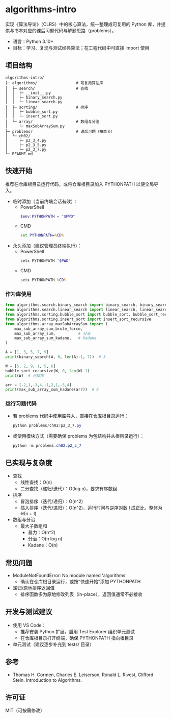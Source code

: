 # algorithms-intro

实现《算法导论》（CLRS）中的核心算法，统一整理成可复用的 Python 库，并提供与书本对应的课后习题代码与解题思路（problems）。

- 语言：Python 3.10+
- 目标：学习、复现与测试经典算法；在工程代码中可直接 import 使用

## 项目结构

```
algorithms-intro/
├─ algorithms/                 # 可复用算法库
│  ├─ search/                  # 查找
│  │  ├─ __init__.py
│  │  ├─ binary_search.py
│  │  └─ linear_search.py
│  ├─ sorting/                 # 排序
│  │  ├─ bubble_sort.py
│  │  └─ insert_sort.py
│  └─ array/                   # 数组与分治
│     └─ maxSubArraySum.py
├─ problems/                   # 课后习题（按章节）
│  └─ ch02/
│     ├─ p2_3_4.py
│     ├─ p2_3_5.py
│     └─ p2_3_7.py
└─ README.md
```

## 快速开始

推荐在仓库根目录运行代码，或将仓库根目录加入 PYTHONPATH 以便全局导入。

- 临时添加（当前终端会话有效）：
  - PowerShell
    ```powershell
    $env:PYTHONPATH = "$PWD"
    ```
  - CMD
    ```cmd
    set PYTHONPATH=%CD%
    ```
- 永久添加（建议管理员终端执行）：
  - PowerShell
    ```powershell
    setx PYTHONPATH "$PWD"
    ```
  - CMD
    ```cmd
    setx PYTHONPATH %CD%
    ```

### 作为库使用

```python
from algorithms.search.binary_search import binary_search, binary_search_recursive
from algorithms.search.linear_search import linear_search, linear_search_recursive
from algorithms.sorting.bubble_sort import bubble_sort, bubble_sort_recursive
from algorithms.sorting.insert_sort import insert_sort_recursive
from algorithms.array.maxSubArraySum import (
    max_sub_array_sum_brute_force,
    max_sub_array_sum,          # 分治
    max_sub_array_sum_kadane,   # Kadane
)

A = [1, 3, 5, 7, 9]
print(binary_search(A, 0, len(A)-1, 7))  # 3

W = [5, 2, 9, 1, 5, 6]
bubble_sort_recursive(W, 0, len(W)-1)
print(W)  # 已排序

arr = [-2,1,-3,4,-1,2,1,-5,4]
print(max_sub_array_sum_kadane(arr))  # 6
```

### 运行习题代码

- 若 problems 代码中使用库导入，直接在仓库根目录运行：
  ```powershell
  python problems/ch02/p2_3_7.py
  ```
- 或使用模块方式（需要确保 problems 为包结构并从根目录运行）：
  ```powershell
  python -m problems.ch02.p2_3_7
  ```

## 已实现与复杂度

- 查找
  - 线性查找：O(n)
  - 二分查找（递归/迭代）：O(log n)，要求有序数组
- 排序
  - 冒泡排序（迭代/递归）：O(n^2)
  - 插入排序（迭代/递归）：O(n^2)，运行时间与逆序对数 I 成正比，整体为 Θ(n + I)
- 数组与分治
  - 最大子数组和
    - 暴力：O(n^2)
    - 分治：O(n log n)
    - Kadane：O(n)

## 常见问题

- ModuleNotFoundError: No module named 'algorithms'
  - 确认在仓库根目录运行，或按“快速开始”添加 PYTHONPATH
- 递归/原地排序返回值
  - 排序函数多为原地修改列表（in-place），返回值通常不必接收

## 开发与测试建议

- 使用 VS Code：
  - 推荐安装 Python 扩展，启用 Test Explorer 组织单元测试
  - 在仓库根目录打开终端，确保 PYTHONPATH 指向根目录
- 单元测试（建议逐步补充到 tests/ 目录）

## 参考

- Thomas H. Cormen, Charles E. Leiserson, Ronald L. Rivest, Clifford Stein. Introduction to Algorithms.

## 许可证

MIT（可按需修改）

